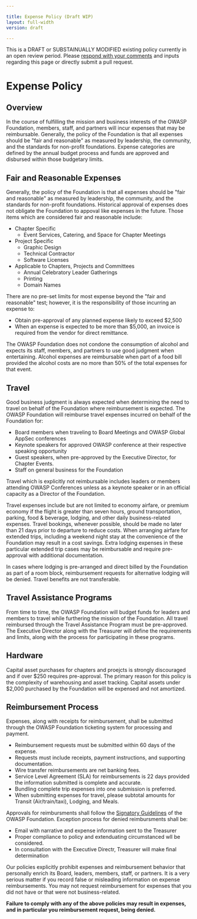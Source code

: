 ```yaml
---

title: Expense Policy (Draft WIP)
layout: full-width
version: draft

---
```


<div class="alert">
    <p>This is a DRAFT or SUBSTAINUALLY MODIFIED existing policy currently in an open review period. Please <a href='https://owasp.wufoo.com/forms/q119kwb0hp2nqz/def/field3={{ page.title }}'>respond with your comments</a> and inputs regarding this page or directly submit a pull request.</p>
</div>
          

# Expense Policy

## Overview

In the course of fulfilling the mission and business interests of the OWASP Foundation, members, staff, and partners will incur expenses that may be reimbursable. Generally, the policy of the Foundation is that all expenses should be "fair and reasonable" as measured by leadership, the community, and the standards for non-profit foundations. Expense categories are defined by the annual budget process and funds are approved and disbursed within those budgetary limits.

## Fair and Reasonable Expenses
Generally, the policy of the Foundation is that all expenses should be "fair and reasonable" as measured by leadership, the community, and the standards for non-profit foundations. Historical approval of expenses does not obligate the Foundation to appoval like expenses in the future. Those items which are considered fair and reasonable include:
- Chapter Specific
  - Event Services, Catering, and Space for Chapter Meetings
- Project Specific
  - Graphic Design
  - Technical Contractor
  - Software Licenses
- Applicable to Chapters, Projects and Committees
  - Annual Celebratory Leader Gatherings
  - Printing
  - Domain Names

There are no pre-set limits for most expense beyond the "fair and reasonable" test; however, it is the responsibility of those incurring an expense to:
- Obtain pre-approval of any planned expense likely to exceed $2,500
- When an expense is expected to be more than $5,000, an invoice is required from the vendor for direct remittance.

The OWASP Foundation does not condone the consumption of alcohol and expects its staff, members, and partners to use good judgment when entertaining. Alcohol expenses are reimbursable when part of a food bill provided the alcohol costs are no more than 50% of the total expenses for that event.

## Travel

Good business judgment is always expected when determining the need to travel on behalf of the Foundation where reimbursement is expected. The OWASP Foundation will reimburse travel expenses incurred on behalf of the Foundation for:
- Board members when traveling to Board Meetings and OWASP Global AppSec conferences
- Keynote speakers for approved OWASP conference at their respective speaking opportunity
- Guest speakers, when pre-approved by the Executive Director, for Chapter Events.
- Staff on general business for the Foundation

Travel which is explicitly not reimbursable includes leaders or members attending OWASP Conferences unless as a keynote speaker or in an official capacity as a Director of the Foundation.

Travel expenses include but are not limited to economy airfare, or premium economy if the flight is greater than seven hours, ground transportation, parking, food & beverage, lodging, and other daily business-related expenses. Travel bookings, whenever possible, should be made no later than 21 days prior to departure to reduce costs. When arranging airfare for extended trips, including a weekend night stay at the convenience of the Foundation may result in a cost savings. Extra lodging expenses in these particular extended trip cases may be reimbursable and require pre-approval with additional documentation.

In cases where lodging is pre-arranged and direct billed by the Foundation as part of a room block, reimbursement requests for alternative lodging will be denied. Travel benefits are not transferable.

## Travel Assistance Programs

From time to time, the OWASP Foundation will budget funds for leaders and members to travel while furthering the mission of the Foundation. All travel reimbursed through the Travel Assistance Program must be pre-approved. The Executive Director along with the Treasurer will define the requirements and limits, along with the process for participating in these programs.

## Hardware

Capital asset purchases for chapters and proejcts is strongly discouraged and if over $250 requires pre-approval. The primary reason for this policy is the complexity of warehousing and asset tracking. Capital assets under $2,000 purchased by the Foundation will be expensed and not amortized.

## Reimbursement Process

Expenses, along with receipts for reimbursement, shall be submitted through the OWASP Foundation ticketing system for processing and payment.
- Reimbursement requests must be submitted within 60 days of the expense.
- Requests must include receipts, payment instructions, and supporting documentation.
- Wire transfer reimbursements are net banking fees.
- Service Level Agreement (SLA) for reimbursements is 22 days provided the information submitted is complete and accurate.
- Bundling complete trip expenses into one submission is preferred.
- When submitting expenses for travel, please subtotal amounts for Transit (Air/train/taxi), Lodging, and Meals.

Approvals for reimbursments shall follow the [Signatory Guidelines](/www-policy/operational/signatory) of the OWASP Foundation. Exception process for denied reimbursments shall be:
- Email with narrative and expense information sent to the Treasurer
- Proper compliance to policy and extenduating circumstanced wll be considered.
- In consultation with the Executive Directr, Treasurer will make final determination

Our policies explicitly prohibit expenses and reimbursement behavior that personally enrich its Board, leaders, members, staff, or partners. It is a very serious matter if you record false or misleading information on expense reimbursements. You may not request reimbursement for expenses that you did not have or that were not business-related.

**Failure to comply with any of the above policies may result in expenses, and in particular you reimbursement request, being denied.**